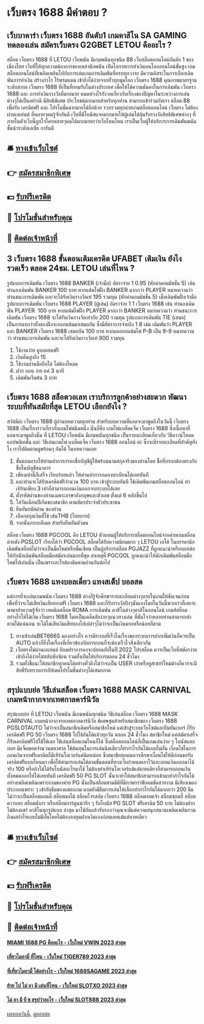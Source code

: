 # เว็บตรง 1688 มีคำตอบ ?
## เว็บบาคาร่า เว็บตรง 1688 อันดับ1 เกมคาสิโน SA GAMING ทดลองเล่น สมัครเว็บตรง G2GBET LETOU คืออะไร ?
สล็อต เว็บตรง 1688 ที่ LETOU เว็บพนัน มีเกมพนันทุกชนิด 88 เว็บสล็อตออนไลน์อันดับ 1 ของเมืองไทย เว็บที่ให้ทุกความต้องการของเหล่านักพนัน เปิดโอกาสการทำเงินบนโลกออนไลน์ขั้นสูง เกมสล็อตออนไลน์ที่เพลิดเพลินไปกับการเล่นเกมการเดิมพันที่ครบทุกวงจร มีความอิสระในการเลือกเดิมพันการทำเงิน สร้างกำไร ไร้พรมแดน เข้าถึงได้ง่ายจากทั่วทุกมุมโลก เว็บตรง 1688 คุณภาพมาตรฐานระดับสากล เว็บตรง 1688 ที่เป็นที่ยอมรับในต่างประเทศ เพื่อให้ได้ความมั่นคงในการเดิมพัน เว็บตรง 1688 และ การทำเงินรางวัลที่มากมาย หมดห่วงไร้กังวลเกี่ยวกับเรื่องของปัญหาในระหว่างการเล่นต่างๆได้เป็นอย่างดี มีสิทธิพิเศษ ประโยชน์มากมายสำหรับทุกท่าน สามารถเข้าร่วมกับเรา สล็อต 88 เพื่อรับ เครดิตฟรี และ โปรโมชั่นมากมายได้อีกด้วย รวบรวมทุกค่ายเกมสล็อตออนไลน์ เว็บตรง ไม่ต้องผ่านเอเย่นต์ ที่หลายๆคนรู้จักกันดี เว็บที่มีโบนัสแจกมากมายให้ผู้เล่นได้ลุ้นรับรางวัลสิทธิพิเศษต่างๆ ที่ภายในตัวเว็บนี้ถูกใจใครหลายๆคนได้มากมายกว่าเว็บไหนไหน เราเป็นเว็บผู้ให้บริการการเดิมพันพนันชั้นนำระดับเอเชีย การันตี

## 🛎 [ทางเข้าเว็บไซต์](https://bit.ly/3SdLNi2)
## 👉 [สมัครสมาชิกพิเศษ](https://bit.ly/3SdLNi2)
## 💵 [รับฟรีเครดิต](https://bit.ly/3dyRKHj)
## 👑 [โปรโมชั่นสำหรับคุณ](https://bit.ly/3dyRKHj)
## 📱 [ติดต่อเจ้าหน้าที่](https://bit.ly/3dyRKHj)

## 3 เว็บตรง 1688 ขั้นตอนเติมเครดิต UFABET เติมเงิน ยังไง รวดเร็ว ตลอด 24ชม. LETOU เล่นที่ไหน ?
รูปแบบการเดิมพัน เว็บตรง 1688 BANKER (เจ้ามือ) อัตราจ่าย 1 0.95 (หักค่าคอมมิชชั่น 5) เช่น ท่านลงเดิมพัน BANKER 100 บาท หากแต้มไพ่ฝั่ง BANKER มากกว่า PLAYER หมายความว่า ท่านชนะการเดิมพัน และจะได้รับเงินรางวัลเท่ 195 รวมทุน (หักค่าคอมมิชชั่น 5) เมื่อเดิมพันฝั่งเจ้ามือ
รูปแบบการเดิมพัน เว็บตรง 1688 PLAYER (ผู้เล่น) อัตราจ่าย 1 1 เว็บตรง 1688 เช่น ท่านลงเดิมพัน PLAYER  100 บาท หากแต้มไพ่ฝั่ง PLAYER มากกว่า BANKER หมายความว่า ท่านชนะการเดิมพัน เว็บตรง 1688 จะได้รับเงินรางวัลเท่ากับ 200 รวมทุน
รูปแบบการเดิมพัน TIE (เสมอ) เป็นการแทงว่าทั้งสองฝั่งจะออกแต้มมาเสมอกัน ซึ่งมีอัตราการจ่ายถึง 1 8 เช่น เดิมพันว่า PLAYER และ BANKER เว็บตรง 1688 เสมอกัน 100 บาท หากผลออกแต้มไพ่ P-ฺB เป็น 9-9 หมายความว่า ท่านชนะการเดิมพัน และจะได้รับเงินรางวัลเท่ 900 รวมทุน
1. ใช้งานง่าย ดูบอลสดฟรี
2. เงินคืนสูงถึง 15
3. ใช้งานผ่านมือถือได้ ไม่ต้องโหลด
4. ฝาก ถอน ง่าย แค่ 3 นาที
5. เดิมพันเริ่มต้น 3 บาท

## เว็บตรง 1688 สล็อตวอเลท เราบริการลูกค้าอย่างสะดวก พัฒนาระบบที่ทันสมัยที่สุด LETOU เลือกยังไง ?
สวัสดีค่ะ เว็บตรง 1688 ผู้อ่านบทความทุกท่าน สำหรับบทความที่แอดจะมาพูดถึงในวันนี้ เว็บตรง 1688 เป็นเรื่องราวเกี่ยวกับเกมไพ่ชนิดหนึ่ง นั่นก็คือ เกมไพ่แบล็คแจ็ค เว็บตรง 1688 ซึ่งเนื้อหาที่แอดจะมาพูดถึงนั้น ที่ LETOU เว็บพนัน มีเกมพนันทุกชนิด เป็นรายละเอียดเกี่ยวกับ วิธีดาวน์โหลดแอปพลิเคชั่น และ วิธีเล่นเกมไพ่ แบล็คแจ็ค เว็บตรง 1688 ออนไลน์ ค่ะ ซึ่งจะมีรายละเอียดที่สำคัญยังไง เราไปติดตามดูพร้อมๆ กันได้ ในบทความเลย
1. ขั้นตอนแรกให้ท่านทำการกรอกชื่อบัญชีผู้ใช้พร้อมนามสกุลจริงของท่านโดย ชื่อที่กรอกต้องตรงกับชื่อในบัญชีธนาคาร
2. เพียงเท่านี้ก็เสร็จ เรียบร้อยแล้ว ให้ท่านทำการกดลงทะเบียนได้เลยทันที
3. และท่านจะได้รับเครดิตฟรีจำนวน 100 บาท เข้าสู่ระบบทันที ใช้เดิมพันเกมสล็อตออนไลน์ ทำเทิร์นเพียง 3 เท่าก็สามารถถอนเงินออกจากระบบได้เลย
4. ตั้งรหัสผ่านของท่านเฉพาะภาษาอังกฤษและตัวเลข ตั้งแต่ 6 หลักขึ้นไป
5. ใส่วันเดือนปีเกิดของสมาชิก ตามบัตรประจำตัวประชาชน
6. ยืนยันรหัสผ่าน ของท่าน
7. เลือกสกุลเงินที่ใช้ เช่นTHB (ไทยบาท)
8. จากนั้นกรอกอีเมล สำหรับยืนยันตัวตน

สล็อต เว็บตรง 1688 PGCOOL คือ LETOU ตัวแทนผู้ให้บริการสล็อตออนไลน์จากค่ายเกมสล็อตค่ายดัง PGSLOT เรียกได้ว่า PGCOOL สล็อตได้รับความนิยมมาก ๆ LETOU  เลโต้ ในบรรดานักเดิมพันสล็อตไม่ว่าจะเป็นมือใหม่หรือชั้นเซียน เป็นผู้บริการสล็อต PGJAZZ ที่ถูกแนะนำหรือบอกต่อให้กับนักเดิมพันสล็อตมือสมัครเล่นมากที่สุด สาเหตุที่ PGCOOL ถูกแนะนำให้นักเดิมพันสล็อตมือใหม่ไปเล่นนั้น เป็นเพราะอะไรต้องติดตามอ่านกันต่อไป

## เว็บตรง 1688 แทงบอลเดี่ยว แทงสเต็ป บอลสด
แต่การที่จะเล่นเกมพนัน เว็บตรง 1688 ต่างก็รู้จักศึกษารายละเอียดต่างๆภายในเกมให้ชัดเจนก่อน เพื่อที่ว่าจะไม่เสียเงินเสียทองฟรี เว็บตรง 1688 และก็รับรางวัลปังๆนั่นเองโดยในวันนี้พวกเราก็เลยจะพามาทำความรู้จักว่า เทคนิคสล็อต ROMA การเดิมพัน คาสิโนต่างๆคาสิโนออนไลน์ เกมส์สล็อตอย่างไรให้ได้เงิน เว็บตรง 1688 โดยเป็นเคล็ดลับง่ายๆแนวทางเล่น ที่มั่นใจว่าหลายท่านสามารถทำตามได้แน่นอน จะได้ไม่เสียเงินเสียทองไปเปล่าๆไม่ว่าจะเป็นเงินมากหรือน้อยก็ตาม
1. ทางเข้าเล่นBET666S มองอย่างไร ควรมีระบบที่เร็วในเรื่องของระบบการฝากเพิ่มเงินก็ควรเป็น AUTO แล้วก็ยิ่งในเรื่องที่เกี่ยวข้องกับการถอนก็จะต้องเร็วไวสิ่งเดียวกัน
2. เว็บตรงไม่ผ่านเอเย่นต์ ป้อมปราการคงจะปลอดภัยในปี 2022 โปรสล็อต ควรเป็นเว็บที่สมัครง่ายเข้าถึงได้ง่ายไม่สลับซับซ้อน รวมทั้งเปิดให้บริการตลอด 24 ชั่วโมง
3. รวมทั้งชี้แนะให้สมาชิกทุกคนได้อย่างทั่วถึงไม่ว่าจะเป็น USER เก่าหรือยูสเซอร์ใหม่ต่างก็ควรจะมีสิทธิ์รับทราบการอัปเดตโปรโมชั่นต่างๆได้เสมอภาค

## สรุปแบบย่อ วิธีเล่นสล็อต เว็บตรง 1688 MASK CARNIVAL เกมหน้ากากจากเทศกาลคาร์นิวัล
สรุปแบบย่อ ที่ LETOU เว็บพนัน มีเกมพนันทุกชนิด วิธีเล่นสล็อต เว็บตรง 1688 MASK CARNIVAL เกมหน้ากากจากเทศกาลคาร์นิวัล พิเศษสุดสำหรับสมาชิกของ เว็บตรง 1688 PGSLOTAUTO ไม่ว่าจะเป็นสมาชิกเดิมหรือสมาชิกใหม่ แค่เข้าสู่ระบบเว็บไซต์และยืนยันเบอร์ ก็รับเครดิตฟรี PG 50 เว็บตรง 1688 ไปใช้กันได้แล้วทุกวัน ตลอด 24 ชั่วโมง สมาชิกใหม่ แค่สมัครเสร็จก็รับเครดิตฟรีไปใช้ได้เลย ใช้เล่นสล็อตเกมไหนก็ได้ ซึ่งสล็อตออนไลน์ก็เป็นเกมเล่นง่าย ๆ โบนัสแตกบ่อย มีแจ็คพอตจำนวนมหาศาล ใช้ต้นทุนในการเล่นนิดเดียวก็ทำกำไรกันได้แบบไม่อั้น เงื่อนไขในการถอนเงินจากฟรีเครดิตก็มีเทิร์นโอเวอร์แค่นิดหน่อย ซึ่งสมาชิกทุกคนควรศึกษาเงื่อนไขให้ดีก่อนขอรับเครดิตฟรีแบบไหนมา เพื่อให้สามารถเล่นได้ตามขั้นตอนที่ทางเว็บกำหนดเอาไว้และถอนเงินออกมาได้จริง 100 หรือถ้าไม่ได้รับโบนัสอะไรมาใช้ ไม่ต้องทำเทิร์นโอเวอร์แม้แต่บาทเดียวก็สามารถถอนเงินทั้งหมดออกไปได้เลยทันที
เครดิตฟรี 50 PG SLOT นั้นจะทำให้สมาชิกสามารถเข้ามาทำกำไรกันได้อย่างเพลิดเพลินเพราะเกมของค่าย PG นั้นเป็นสล็อตสามมิติที่มีภาพกราฟิกคมชัดสวยงาม มีเสียงเพลงประกอบเพราะ ๆ เข้ากับธีมของแต่ละเกม แถมยังมีธีมการเล่นให้เลือกทำกำไรกันได้มากกว่า 200 ธีม ไม่ว่าจะเป็นสล็อตแคนดี้ สล็อตผลไม้ สล็อตโจรสลัด เว็บตรง 1688 สล็อตเทพเจ้า สล็อตซอมบี้ สล็อตคาวบอย สล็อตมังกร หรือสล็อตการ์ตูนน่ารัก ๆ รับโบนัส PG SLOT ฟรีเครดิต 50 บาท ไม่ต้องฝาก ไม่ต้องแชร์ คาสิโนทุกรูปแบบ ล่าสุด มาใช้กันแล้วรับรองว่าคุณจะมีแต่ความสนุกสนานเพลิดเพลินรวมถึงผลกำไรแบบไม่มีอั้นโดยไม่ต้องลงทุนฝากเงินเองก่อนเลยแม้แต่บาทเดียว

## 🛎 [ทางเข้าเว็บไซต์](https://bit.ly/3SdLNi2)
## 👉 [สมัครสมาชิกพิเศษ](https://bit.ly/3SdLNi2)
## 💵 [รับฟรีเครดิต](https://bit.ly/3dyRKHj)
## 👑 [โปรโมชั่นสำหรับคุณ](https://bit.ly/3dyRKHj)
## 📱 [ติดต่อเจ้าหน้าที่](https://bit.ly/3dyRKHj)

#### [MIAMI 1688 PG คืออะไร - เว็บใหม่ VWIN 2023 ล่าสุด](https://atom.io/themes/miami%201688%20pg%20คืออะไร%20-%20เว็บใหม่%20vwin%202023%20ล่าสุด)
#### [เที่ยวไมอามี่ ที่ไหน - เว็บใหม่ TIGER789 2023 ล่าสุด](https://atom.io/themes/เที่ยวไมอามี่%20ที่ไหน%20-%20เว็บใหม่%20tiger789%202023%20ล่าสุด)
#### [ที่เที่ยวไมอามี่ ได้อย่างไร - เว็บใหม่ 1688SAGAME 2023 ล่าสุด](https://atom.io/themes/ที่เที่ยวไมอามี่%20ได้อย่างไร%20-%20เว็บใหม่%201688sagame%202023%20ล่าสุด)
#### [ย้าย ไป ไม่ อา มี เล่นที่ไหน - เว็บใหม่ SLOTXO 2023 ล่าสุด](https://atom.io/themes/ย้าย%20ไป%20ไม่%20อา%20มี%20เล่นที่ไหน%20-%20เว็บใหม่%20slotxo%202023%20ล่าสุด)
#### [ไม่ อา มี บี ช สรุปว่าอะไร - เว็บใหม่ SLOT888 2023 ล่าสุด](https://atom.io/themes/ไม่%20อา%20มี%20บี%20ช%20สรุปว่าอะไร%20-%20เว็บใหม่%20slot888%202023%20ล่าสุด)

[ผลบอลวันนี้](https://siamsport.tv "ผลบอลวันนี้"), [ดูบอลสด](https://siamsport.tv/ดูบอลสด "ดูบอลสด")